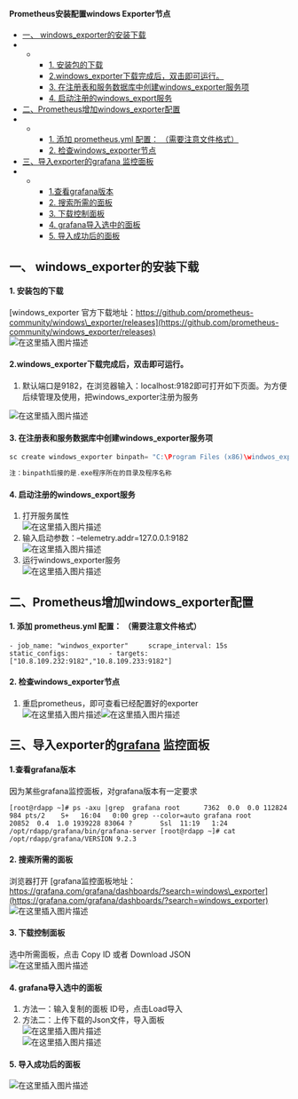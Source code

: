  

#### Prometheus安装配置windows Exporter节点

*   [一、 windows\_exporter的安装下载](#_windows_exporter_2)
*   *   *   [1\. 安装包的下载](#1__3)
        *   [2.windows\_exporter下载完成后，双击即可运行。](#2windows_exporter_7)
        *   [3\. 在注册表和服务数据库中创建windows\_exporter服务项](#3__windows_exporter_12)
        *   [4\. 启动注册的windows\_export服务](#4_windows_export_20)
*   [二、Prometheus增加windows\_exporter配置](#Prometheuswindows_exporter_27)
*   *   *   [1\. 添加 prometheus.yml 配置： （需要注意文件格式）](#1__prometheusyml___28)
        *   [2\. 检查windows\_exporter节点](#2_windows_exporter_35)
*   [三、导入exporter的grafana 监控面板](#exportergrafana__38)
*   *   *   [1.查看grafana版本](#1grafana_39)
        *   [2\. 搜索所需的面板](#2__49)
        *   [3\. 下载控制面板](#3___52)
        *   [4\. grafana导入选中的面板](#4_grafana_55)
        *   [5\. 导入成功后的面板](#5__60)

一、 windows\_exporter的安装下载
-------------------------

#### 1\. 安装包的下载

[windows\_exporter 官方下载地址：https://github.com/prometheus-community/windows\_exporter/releases](https://github.com/prometheus-community/windows_exporter/releases)  
![在这里插入图片描述](https://img-blog.csdnimg.cn/448ffadfd5fa491fbdcb231c76b79f59.png)

#### 2.windows\_exporter下载完成后，双击即可运行。

1.  默认端口是9182，在浏览器输入：localhost:9182即可打开如下页面。为方便后续管理及使用，把windows\_exporter注册为服务

![在这里插入图片描述](https://img-blog.csdnimg.cn/fc57999b556e4ec282820066437959a6.png)

#### 3\. 在注册表和服务数据库中创建windows\_exporter服务项

```cpp
sc create windows_exporter binpath= "C:\Program Files (x86)\windwos_exporter\windows_exporter-0.20.0-amd64.exe" type= own start= auto displayname= windows_exporter

注：binpath后接的是.exe程序所在的目录及程序名称
```

#### 4\. 启动注册的windows\_export服务

1.  打开服务属性  
    ![在这里插入图片描述](https://img-blog.csdnimg.cn/93b608a73a3e4e9cb54c402de8f5ac0f.png)
2.  输入启动参数：–telemetry.addr=127.0.0.1:9182  
    ![在这里插入图片描述](https://img-blog.csdnimg.cn/3f710b95e7ad49fc9a5436646e5ef6c8.png)
3.  运行windows\_exporter服务  
    ![在这里插入图片描述](https://img-blog.csdnimg.cn/96e60ff8e6b44dcf8d9ed205ca2bf84a.png)

二、Prometheus增加windows\_exporter配置
---------------------------------

#### 1\. 添加 prometheus.yml 配置： （需要注意文件格式）

  `- job_name: "windwos_exporter"     scrape_interval: 15s     static_configs:          - targets: ["10.8.109.232:9182","10.8.109.233:9182"]`		

#### 2\. 检查windows\_exporter节点

1.  重启prometheus，即可查看已经配置好的exporter  
    ![在这里插入图片描述](https://img-blog.csdnimg.cn/3c1ce044a8af4140b186e6582660672b.png)![在这里插入图片描述](https://img-blog.csdnimg.cn/325b5ac75ec7460c9836ff6ae610f3ad.png)

三、导入exporter的[grafana](https://so.csdn.net/so/search?q=grafana&spm=1001.2101.3001.7020) 监控面板
--------------------------------------------------------------------------------------------

#### 1.查看grafana版本

因为某些grafana监控面板，对grafana版本有一定要求

`[root@rdapp ~]# ps -axu |grep  grafana root      7362  0.0  0.0 112824   984 pts/2    S+   16:04   0:00 grep --color=auto grafana root     20852  0.4  1.0 1939228 83064 ?       Ssl  11:19   1:24 /opt/rdapp/grafana/bin/grafana-server [root@rdapp ~]# cat /opt/rdapp/grafana/VERSION 9.2.3`

#### 2\. 搜索所需的面板

浏览器打开 [grafana监控面板地址：https://grafana.com/grafana/dashboards/?search=windows\_exporter](https://grafana.com/grafana/dashboards/?search=windows_exporter)  
![在这里插入图片描述](https://img-blog.csdnimg.cn/bab6587845564a7782a8d101617c0862.png)

#### 3\. 下载控制面板

选中所需面板，点击 Copy ID 或者 Download JSON  
![在这里插入图片描述](https://img-blog.csdnimg.cn/f1327040a3dd41be9671745bc4580d5d.png)

#### 4\. grafana导入选中的面板

1.  方法一：输入复制的面板 ID号，点击Load导入
2.  方法二：上传下载的Json文件，导入面板  
    ![在这里插入图片描述](https://img-blog.csdnimg.cn/74cf965607424629a4b8c36416a24dd5.png)  
    ![在这里插入图片描述](https://img-blog.csdnimg.cn/77503d06c13d4a3f99b495e2e720295b.png)

#### 5\. 导入成功后的面板

![在这里插入图片描述](https://img-blog.csdnimg.cn/12726814991f4ea49ede8297a6e1b6f7.png)

